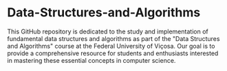 # Data-Structures-and-Algorithms

This GitHub repository is dedicated to the study and implementation of fundamental data structures and algorithms as part of the "Data Structures and Algorithms" course at the Federal University of Viçosa. Our goal is to provide a comprehensive resource for students and enthusiasts interested in mastering these essential concepts in computer science.
